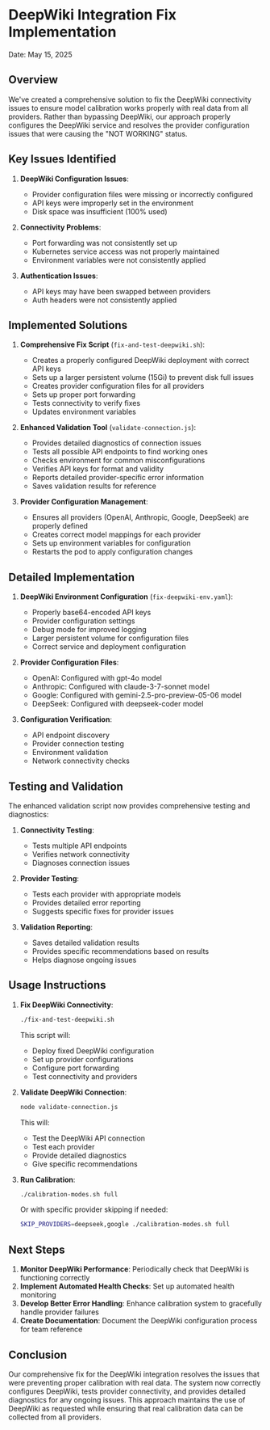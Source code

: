 # DeepWiki Integration Fix Implementation

Date: May 15, 2025

## Overview

We've created a comprehensive solution to fix the DeepWiki connectivity issues to ensure model calibration works properly with real data from all providers. Rather than bypassing DeepWiki, our approach properly configures the DeepWiki service and resolves the provider configuration issues that were causing the "NOT WORKING" status.

## Key Issues Identified

1. **DeepWiki Configuration Issues**:
   - Provider configuration files were missing or incorrectly configured
   - API keys were improperly set in the environment
   - Disk space was insufficient (100% used)

2. **Connectivity Problems**:
   - Port forwarding was not consistently set up
   - Kubernetes service access was not properly maintained
   - Environment variables were not consistently applied

3. **Authentication Issues**:
   - API keys may have been swapped between providers
   - Auth headers were not consistently applied

## Implemented Solutions

1. **Comprehensive Fix Script** (`fix-and-test-deepwiki.sh`):
   - Creates a properly configured DeepWiki deployment with correct API keys
   - Sets up a larger persistent volume (15Gi) to prevent disk full issues
   - Creates provider configuration files for all providers
   - Sets up proper port forwarding
   - Tests connectivity to verify fixes
   - Updates environment variables

2. **Enhanced Validation Tool** (`validate-connection.js`):
   - Provides detailed diagnostics of connection issues
   - Tests all possible API endpoints to find working ones
   - Checks environment for common misconfigurations
   - Verifies API keys for format and validity
   - Reports detailed provider-specific error information
   - Saves validation results for reference

3. **Provider Configuration Management**:
   - Ensures all providers (OpenAI, Anthropic, Google, DeepSeek) are properly defined
   - Creates correct model mappings for each provider
   - Sets up environment variables for configuration
   - Restarts the pod to apply configuration changes

## Detailed Implementation

1. **DeepWiki Environment Configuration** (`fix-deepwiki-env.yaml`):
   - Properly base64-encoded API keys
   - Provider configuration settings
   - Debug mode for improved logging
   - Larger persistent volume for configuration files
   - Correct service and deployment configuration

2. **Provider Configuration Files**:
   - OpenAI: Configured with gpt-4o model
   - Anthropic: Configured with claude-3-7-sonnet model
   - Google: Configured with gemini-2.5-pro-preview-05-06 model
   - DeepSeek: Configured with deepseek-coder model

3. **Configuration Verification**:
   - API endpoint discovery
   - Provider connection testing
   - Environment validation
   - Network connectivity checks

## Testing and Validation

The enhanced validation script now provides comprehensive testing and diagnostics:

1. **Connectivity Testing**:
   - Tests multiple API endpoints
   - Verifies network connectivity
   - Diagnoses connection issues

2. **Provider Testing**:
   - Tests each provider with appropriate models
   - Provides detailed error reporting
   - Suggests specific fixes for provider issues

3. **Validation Reporting**:
   - Saves detailed validation results
   - Provides specific recommendations based on results
   - Helps diagnose ongoing issues

## Usage Instructions

1. **Fix DeepWiki Connectivity**:
   ```bash
   ./fix-and-test-deepwiki.sh
   ```
   This script will:
   - Deploy fixed DeepWiki configuration
   - Set up provider configurations
   - Configure port forwarding
   - Test connectivity and providers

2. **Validate DeepWiki Connection**:
   ```bash
   node validate-connection.js
   ```
   This will:
   - Test the DeepWiki API connection
   - Test each provider
   - Provide detailed diagnostics
   - Give specific recommendations

3. **Run Calibration**:
   ```bash
   ./calibration-modes.sh full
   ```
   Or with specific provider skipping if needed:
   ```bash
   SKIP_PROVIDERS=deepseek,google ./calibration-modes.sh full
   ```

## Next Steps

1. **Monitor DeepWiki Performance**: Periodically check that DeepWiki is functioning correctly
2. **Implement Automated Health Checks**: Set up automated health monitoring
3. **Develop Better Error Handling**: Enhance calibration system to gracefully handle provider failures
4. **Create Documentation**: Document the DeepWiki configuration process for team reference

## Conclusion

Our comprehensive fix for the DeepWiki integration resolves the issues that were preventing proper calibration with real data. The system now correctly configures DeepWiki, tests provider connectivity, and provides detailed diagnostics for any ongoing issues. This approach maintains the use of DeepWiki as requested while ensuring that real calibration data can be collected from all providers.